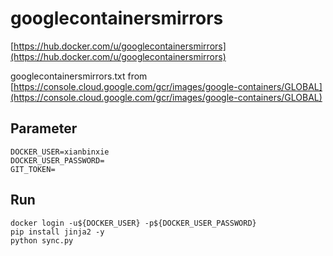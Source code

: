 # googlecontainersmirrors

[https://hub.docker.com/u/googlecontainersmirrors](https://hub.docker.com/u/googlecontainersmirrors)

googlecontainersmirrors.txt from [https://console.cloud.google.com/gcr/images/google-containers/GLOBAL](https://console.cloud.google.com/gcr/images/google-containers/GLOBAL)


## Parameter

```
DOCKER_USER=xianbinxie
DOCKER_USER_PASSWORD=
GIT_TOKEN=
```


## Run

```
docker login -u${DOCKER_USER} -p${DOCKER_USER_PASSWORD}
pip install jinja2 -y
python sync.py
```
